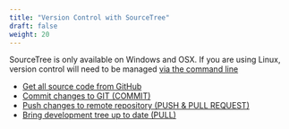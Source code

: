 ```yaml
---
title: "Version Control with SourceTree"
draft: false
weight: 20
---
```


SourceTree is only available on Windows and OSX. If you are using Linux, version control will need to be managed [via the command line](/development/contribute/cli/)

* [Get all source code from GitHub](/development/contribute/sourcetree/getsource)
* [Commit changes to GIT (COMMIT)](/development/contribute/sourcetree/commit)
* [Push changes to remote repository (PUSH & PULL REQUEST)](/development/contribute/sourcetree/pushandpullrequest)
* [Bring development tree up to date (PULL)](/development/contribute/sourcetree/bringuptodate)